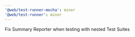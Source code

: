 ```yaml
---
'@web/test-runner-mocha': minor
'@web/test-runner': minor
---
```


Fix Summary Reporter when testing with nested Test Suites
